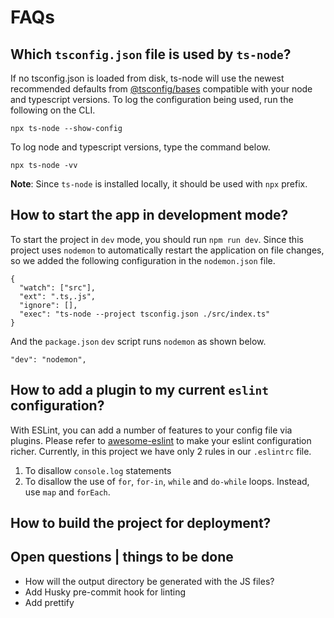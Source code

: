 

# FAQs

## Which `tsconfig.json` file is used by `ts-node`?
If no tsconfig.json is loaded from disk, ts-node will use the newest recommended defaults from [@tsconfig/bases](https://github.com/tsconfig/bases/) compatible with your node and typescript versions.
To log the configuration being used, run the following on the CLI.

```shell
npx ts-node --show-config
```

To log node and typescript versions, type the command below.
```shell
npx ts-node -vv
```
**Note**: Since `ts-node` is installed locally, it should be used with `npx` prefix.

## How to start the app in development mode?
To start the project in `dev` mode, you should run `npm run dev`.
Since this project uses `nodemon` to automatically restart the application on file changes, so we added the following configuration in the `nodemon.json` file.
```shell
{
  "watch": ["src"],
  "ext": ".ts,.js",
  "ignore": [],
  "exec": "ts-node --project tsconfig.json ./src/index.ts"
}
```

And the `package.json` `dev` script runs `nodemon` as shown below. 

```shell
"dev": "nodemon",
```

## How to add a plugin to my current `eslint` configuration?
With ESLint, you can add a number of features to your config file via plugins. Please refer to [awesome-eslint](https://github.com/dustinspecker/awesome-eslint) to make your eslint configuration richer.
Currently, in this project we have only 2 rules in our `.eslintrc` file. 

1) To disallow `console.log` statements
2) To disallow the use of `for`, `for-in`, `while` and `do-while` loops. Instead, use `map` and `forEach`.

## How to build the project for deployment?


## Open questions | things to be done
- How will the output directory be generated with the JS files?
- Add Husky pre-commit hook for linting
- Add prettify



